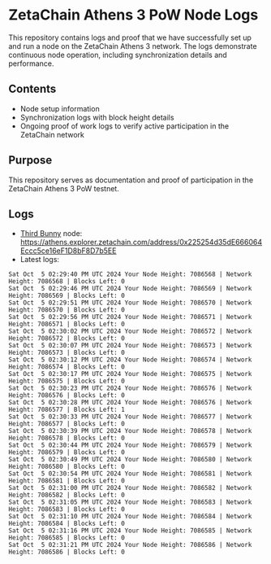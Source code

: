 # ZetaChain Athens 3 PoW Node Logs
This repository contains logs and proof that we have successfully set up and run a node on the ZetaChain Athens 3 network. The logs demonstrate continuous node operation, including synchronization details and performance.

## Contents
- Node setup information
- Synchronization logs with block height details
- Ongoing proof of work logs to verify active participation in the ZetaChain network

## Purpose
This repository serves as documentation and proof of participation in the ZetaChain Athens 3 PoW testnet.

## Logs

- [Third Bunny](https://thirdbunny.xyz/) node: https://athens.explorer.zetachain.com/address/0x225254d35dE666064Eccc5ce16eF1D8bF8D7b5EE
- Latest logs:
```
Sat Oct  5 02:29:40 PM UTC 2024 Your Node Height: 7086568 | Network Height: 7086568 | Blocks Left: 0
Sat Oct  5 02:29:46 PM UTC 2024 Your Node Height: 7086569 | Network Height: 7086569 | Blocks Left: 0
Sat Oct  5 02:29:51 PM UTC 2024 Your Node Height: 7086570 | Network Height: 7086570 | Blocks Left: 0
Sat Oct  5 02:29:56 PM UTC 2024 Your Node Height: 7086571 | Network Height: 7086571 | Blocks Left: 0
Sat Oct  5 02:30:02 PM UTC 2024 Your Node Height: 7086572 | Network Height: 7086572 | Blocks Left: 0
Sat Oct  5 02:30:07 PM UTC 2024 Your Node Height: 7086573 | Network Height: 7086573 | Blocks Left: 0
Sat Oct  5 02:30:12 PM UTC 2024 Your Node Height: 7086574 | Network Height: 7086574 | Blocks Left: 0
Sat Oct  5 02:30:17 PM UTC 2024 Your Node Height: 7086575 | Network Height: 7086575 | Blocks Left: 0
Sat Oct  5 02:30:23 PM UTC 2024 Your Node Height: 7086576 | Network Height: 7086576 | Blocks Left: 0
Sat Oct  5 02:30:28 PM UTC 2024 Your Node Height: 7086576 | Network Height: 7086577 | Blocks Left: 1
Sat Oct  5 02:30:33 PM UTC 2024 Your Node Height: 7086577 | Network Height: 7086577 | Blocks Left: 0
Sat Oct  5 02:30:39 PM UTC 2024 Your Node Height: 7086578 | Network Height: 7086578 | Blocks Left: 0
Sat Oct  5 02:30:44 PM UTC 2024 Your Node Height: 7086579 | Network Height: 7086579 | Blocks Left: 0
Sat Oct  5 02:30:49 PM UTC 2024 Your Node Height: 7086580 | Network Height: 7086580 | Blocks Left: 0
Sat Oct  5 02:30:54 PM UTC 2024 Your Node Height: 7086581 | Network Height: 7086581 | Blocks Left: 0
Sat Oct  5 02:31:00 PM UTC 2024 Your Node Height: 7086582 | Network Height: 7086582 | Blocks Left: 0
Sat Oct  5 02:31:05 PM UTC 2024 Your Node Height: 7086583 | Network Height: 7086583 | Blocks Left: 0
Sat Oct  5 02:31:10 PM UTC 2024 Your Node Height: 7086584 | Network Height: 7086584 | Blocks Left: 0
Sat Oct  5 02:31:16 PM UTC 2024 Your Node Height: 7086585 | Network Height: 7086585 | Blocks Left: 0
Sat Oct  5 02:31:21 PM UTC 2024 Your Node Height: 7086586 | Network Height: 7086586 | Blocks Left: 0
```
